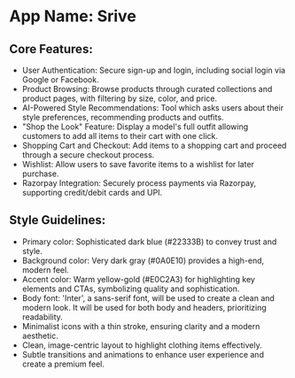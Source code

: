 # **App Name**: Srive

## Core Features:

- User Authentication: Secure sign-up and login, including social login via Google or Facebook.
- Product Browsing: Browse products through curated collections and product pages, with filtering by size, color, and price.
- AI-Powered Style Recommendations: Tool which asks users about their style preferences, recommending products and outfits.
- "Shop the Look" Feature: Display a model's full outfit allowing customers to add all items to their cart with one click.
- Shopping Cart and Checkout: Add items to a shopping cart and proceed through a secure checkout process.
- Wishlist: Allow users to save favorite items to a wishlist for later purchase.
- Razorpay Integration: Securely process payments via Razorpay, supporting credit/debit cards and UPI.

## Style Guidelines:

- Primary color: Sophisticated dark blue (#22333B) to convey trust and style.
- Background color: Very dark gray (#0A0E10) provides a high-end, modern feel.
- Accent color: Warm yellow-gold (#E0C2A3) for highlighting key elements and CTAs, symbolizing quality and sophistication.
- Body font: 'Inter', a sans-serif font, will be used to create a clean and modern look. It will be used for both body and headers, prioritizing readability.
- Minimalist icons with a thin stroke, ensuring clarity and a modern aesthetic.
- Clean, image-centric layout to highlight clothing items effectively.
- Subtle transitions and animations to enhance user experience and create a premium feel.